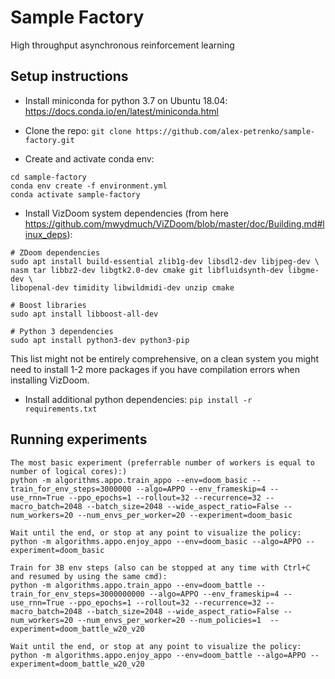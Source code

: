 # Sample Factory

High throughput asynchronous reinforcement learning

## Setup instructions

- Install miniconda for python 3.7 on Ubuntu 18.04: https://docs.conda.io/en/latest/miniconda.html

- Clone the repo: `git clone https://github.com/alex-petrenko/sample-factory.git`

- Create and activate conda env:

```
cd sample-factory
conda env create -f environment.yml
conda activate sample-factory
```

- Install VizDoom system dependencies (from here https://github.com/mwydmuch/ViZDoom/blob/master/doc/Building.md#linux_deps):

```
# ZDoom dependencies
sudo apt install build-essential zlib1g-dev libsdl2-dev libjpeg-dev \
nasm tar libbz2-dev libgtk2.0-dev cmake git libfluidsynth-dev libgme-dev \
libopenal-dev timidity libwildmidi-dev unzip cmake

# Boost libraries
sudo apt install libboost-all-dev

# Python 3 dependencies
sudo apt install python3-dev python3-pip
```

This list might not be entirely comprehensive, on a clean system you might need to install 1-2 more packages if you have compilation errors when installing VizDoom.

- Install additional python dependencies: `pip install -r requirements.txt`

## Running experiments

```
The most basic experiment (preferrable number of workers is equal to number of logical cores):)
python -m algorithms.appo.train_appo --env=doom_basic --train_for_env_steps=3000000 --algo=APPO --env_frameskip=4 --use_rnn=True --ppo_epochs=1 --rollout=32 --recurrence=32 --macro_batch=2048 --batch_size=2048 --wide_aspect_ratio=False --num_workers=20 --num_envs_per_worker=20 --experiment=doom_basic

Wait until the end, or stop at any point to visualize the policy:
python -m algorithms.appo.enjoy_appo --env=doom_basic --algo=APPO --experiment=doom_basic

```



```
Train for 3B env steps (also can be stopped at any time with Ctrl+C and resumed by using the same cmd):
python -m algorithms.appo.train_appo --env=doom_battle --train_for_env_steps=3000000000 --algo=APPO --env_frameskip=4 --use_rnn=True --ppo_epochs=1 --rollout=32 --recurrence=32 --macro_batch=2048 --batch_size=2048 --wide_aspect_ratio=False --num_workers=20 --num_envs_per_worker=20 --num_policies=1  --experiment=doom_battle_w20_v20

Wait until the end, or stop at any point to visualize the policy:
python -m algorithms.appo.enjoy_appo --env=doom_battle --algo=APPO --experiment=doom_battle_w20_v20

```
